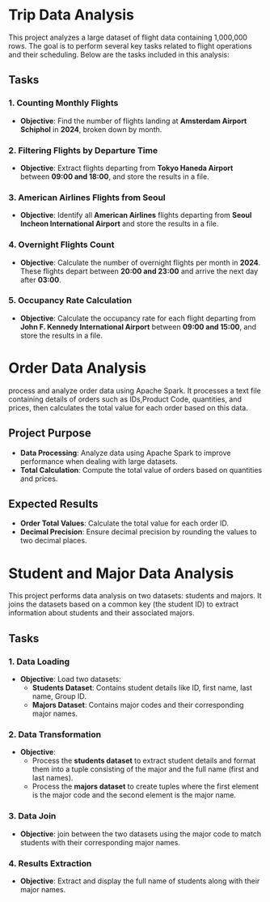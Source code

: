 # Trip Data Analysis

This project analyzes a large dataset of flight data containing 1,000,000 rows. The goal is to perform several key tasks related to flight operations and their scheduling. Below are the tasks included in this analysis:

## Tasks

### 1. Counting Monthly Flights
- **Objective**: Find the number of flights landing at **Amsterdam Airport Schiphol** in **2024**, broken down by month.

### 2. Filtering Flights by Departure Time
- **Objective**: Extract flights departing from **Tokyo Haneda Airport** between **09:00 and 18:00**, and store the results in a file.

### 3. American Airlines Flights from Seoul
- **Objective**: Identify all **American Airlines** flights departing from **Seoul Incheon International Airport** and store the results in a file.

### 4. Overnight Flights Count
- **Objective**: Calculate the number of overnight flights per month in **2024**. These flights depart between **20:00 and 23:00** and arrive the next day after **03:00**.

### 5. Occupancy Rate Calculation
- **Objective**: Calculate the occupancy rate for each flight departing from **John F. Kennedy International Airport** between **09:00 and 15:00**, and store the results in a file.

#  Order Data Analysis

process and analyze order data using Apache Spark. It processes a text file containing details of orders such as IDs,Product Code, quantities, and prices, then calculates the total value for each order based on this data.

## Project Purpose

- **Data Processing**: Analyze data using Apache Spark to improve performance when dealing with large datasets.
- **Total Calculation**: Compute the total value of orders based on quantities and prices.

## Expected Results

- **Order Total Values**: Calculate the total value for each order ID.
- **Decimal Precision**: Ensure decimal precision by rounding the values to two decimal places.

# Student and Major Data Analysis

This project performs data analysis on two datasets: students and majors. It joins the datasets based on a common key (the student ID) to extract information about students and their associated majors.

## Tasks

### 1. Data Loading
- **Objective**: Load two datasets:
  - **Students Dataset**: Contains student details like ID, first name, last name, Group ID.
  - **Majors Dataset**: Contains major codes and their corresponding major names.

### 2. Data Transformation
- **Objective**: 
  - Process the **students dataset** to extract student details and format them into a tuple consisting of the major and the full name (first and last names).
  - Process the **majors dataset** to create tuples where the first element is the major code and the second element is the major name.

### 3. Data Join
- **Objective**: join between the two datasets using the major code to match students with their corresponding major names.

### 4. Results Extraction
- **Objective**: Extract and display the full name of students along with their major names.
